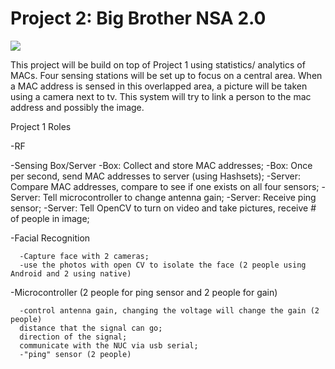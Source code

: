 Project 2: Big Brother NSA 2.0
====================================

![](http://www.redcylindersoftware.com/489/Prpject2img.jpg)

This project will be build on top of Project 1 using statistics/ analytics of MACs. Four sensing stations will be set up
to focus on a central area.  When a MAC address is sensed in this overlapped area, a picture will be taken using
a camera next to tv.  This system will try to link a person to the mac address and possibly the image. 



Project 1 Roles

-RF

-Sensing Box/Server
      -Box: Collect and store MAC addresses;
      -Box: Once per second, send MAC addresses to server (using Hashsets);
      -Server: Compare MAC addresses, compare to see if one exists on all four sensors;
      -Server: Tell microcontroller to change antenna gain;
      -Server: Receive ping sensor;
      -Server: Tell OpenCV to turn on video and take pictures, receive # of people in image;

-Facial Recognition

      -Capture face with 2 cameras;
      -use the photos with open CV to isolate the face (2 people using Android and 2 using native)
  
-Microcontroller (2 people for ping sensor and 2 people for gain)

      -control antenna gain, changing the voltage will change the gain (2 people)
      distance that the signal can go;
      direction of the signal;
      communicate with the NUC via usb serial;
      -"ping" sensor (2 people)
